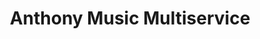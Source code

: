 ---
title: "Anthony Music Multiservice"
url: /salcedo/anthony-music-multiservice/
shop: piezas de automóviles
---